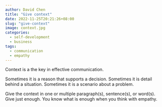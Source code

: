 ```yaml
---
author: David Chen
title: "Give context"
date: 2022-11-25T20:21:26+08:00
slug: "give-context"
image: context.jpg
categories:
  - self-development
  - business
tags:
  - communication
  - empathy
---
```

Context is a the key in effective communication.

Sometimes it is a reason that supports a decision.
Sometimes it is detail behind a situation.
Sometimes it is a scenario about a problem.

Give the context in one or multiple paragraph(s), sentence(s), or word(s).
Give just enough.
You know what is enough when you think with empathy.
